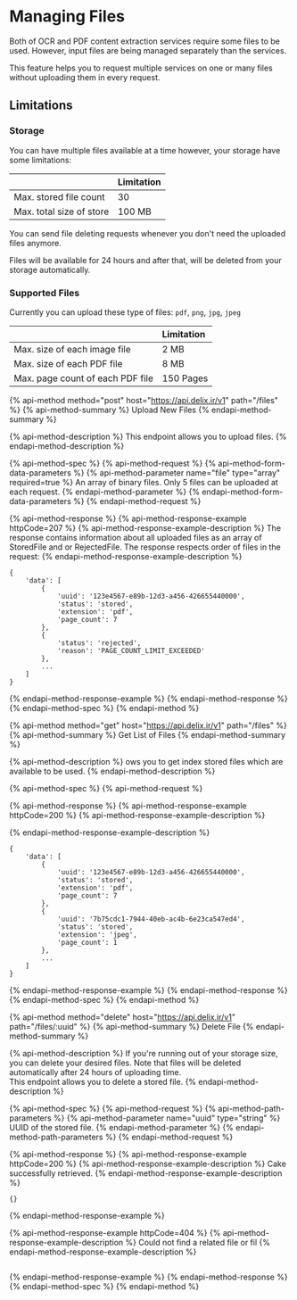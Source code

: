 # Managing Files

Both of OCR and PDF content extraction services require some files to be used. However, input files are being managed separately than the services.

This feature helps you to request multiple services on one or many files without uploading them in every request.

## Limitations

### Storage

You can have multiple files available at a time however, your storage have some limitations:

|  | Limitation |
| :--- | :--- |
| Max. stored file count | 30 |
| Max. total size of store | 100 MB |

You can send file deleting requests whenever you don't need the uploaded files anymore.

Files will be available for 24 hours and after that, will be deleted from your storage automatically.

### Supported Files

Currently you can upload these type of files: `pdf`, `png`, `jpg`, `jpeg`

|  | Limitation |
| :--- | :--- |
| Max. size of each image file | 2 MB |
| Max. size of each PDF file | 8 MB |
| Max. page count of each PDF file | 150 Pages |

{% api-method method="post" host="https://api.delix.ir/v1" path="/files" %}
{% api-method-summary %}
Upload New Files
{% endapi-method-summary %}

{% api-method-description %}
This endpoint allows you to upload files.
{% endapi-method-description %}

{% api-method-spec %}
{% api-method-request %}
{% api-method-form-data-parameters %}
{% api-method-parameter name="file" type="array" required=true %}
An array of binary files. Only 5 files can be uploaded at each request.
{% endapi-method-parameter %}
{% endapi-method-form-data-parameters %}
{% endapi-method-request %}

{% api-method-response %}
{% api-method-response-example httpCode=207 %}
{% api-method-response-example-description %}
The response contains information about all uploaded files as an array of StoredFile and or RejectedFile. The response respects order of files in the request:
{% endapi-method-response-example-description %}

```
{
    'data': [
        {
            'uuid': '123e4567-e89b-12d3-a456-426655440000',
            'status': 'stored',
            'extension': 'pdf',
            'page_count': 7
        },
        {
            'status': 'rejected',
            'reason': 'PAGE_COUNT_LIMIT_EXCEEDED'
        },
        ...
    ]
}
```
{% endapi-method-response-example %}
{% endapi-method-response %}
{% endapi-method-spec %}
{% endapi-method %}



{% api-method method="get" host="https://api.delix.ir/v1" path="/files" %}
{% api-method-summary %}
Get List of Files
{% endapi-method-summary %}

{% api-method-description %}
ows you to get index stored files which are available to be used.
{% endapi-method-description %}

{% api-method-spec %}
{% api-method-request %}

{% api-method-response %}
{% api-method-response-example httpCode=200 %}
{% api-method-response-example-description %}

{% endapi-method-response-example-description %}

```
{
    'data': [
        {
            'uuid': '123e4567-e89b-12d3-a456-426655440000',
            'status': 'stored',
            'extension': 'pdf',
            'page_count': 7
        },
        {
            'uuid': '7b75cdc1-7944-40eb-ac4b-6e23ca547ed4',
            'status': 'stored',
            'extension': 'jpeg',
            'page_count': 1
        },
        ...
    ]
}
```
{% endapi-method-response-example %}
{% endapi-method-response %}
{% endapi-method-spec %}
{% endapi-method %}

{% api-method method="delete" host="https://api.delix.ir/v1" path="/files/:uuid" %}
{% api-method-summary %}
Delete File
{% endapi-method-summary %}

{% api-method-description %}
If you're running out of your storage size, you can delete your desired files. Note that files will be deleted automatically after 24 hours of uploading time.  
This endpoint allows you to delete a stored file.
{% endapi-method-description %}

{% api-method-spec %}
{% api-method-request %}
{% api-method-path-parameters %}
{% api-method-parameter name="uuid" type="string" %}
UUID of the stored file.
{% endapi-method-parameter %}
{% endapi-method-path-parameters %}
{% endapi-method-request %}

{% api-method-response %}
{% api-method-response-example httpCode=200 %}
{% api-method-response-example-description %}
Cake successfully retrieved.
{% endapi-method-response-example-description %}

```
{}
```
{% endapi-method-response-example %}

{% api-method-response-example httpCode=404 %}
{% api-method-response-example-description %}
Could not find a related file or fil
{% endapi-method-response-example-description %}

```

```
{% endapi-method-response-example %}
{% endapi-method-response %}
{% endapi-method-spec %}
{% endapi-method %}

